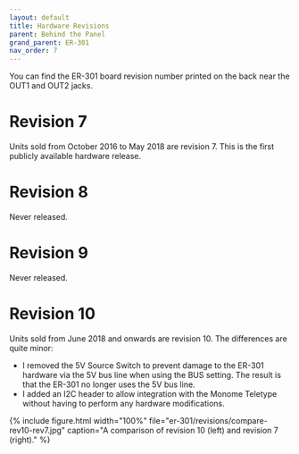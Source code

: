 ```yaml
---
layout: default
title: Hardware Revisions
parent: Behind the Panel
grand_parent: ER-301
nav_order: 7
---
```


You can find the ER-301 board revision number printed on the back near the OUT1 and OUT2 jacks.

# Revision 7 

Units sold from October 2016 to May 2018 are revision 7.  This is the first publicly available hardware release.

# Revision 8 

Never released.

# Revision 9 

Never released.

# Revision 10 

Units sold from June 2018 and onwards are revision 10.  The differences are quite minor:

* I removed the 5V Source Switch to prevent damage to the ER-301 hardware via the 5V bus line when using the BUS setting.  The result is that the ER-301 no longer uses the 5V bus line.
* I added an I2C header to allow integration with the Monome Teletype without having to perform any hardware modifications.

{% include figure.html
width="100%"
file="er-301/revisions/compare-rev10-rev7.jpg"
caption="A comparison of revision 10 (left) and revision 7 (right)."
%}

